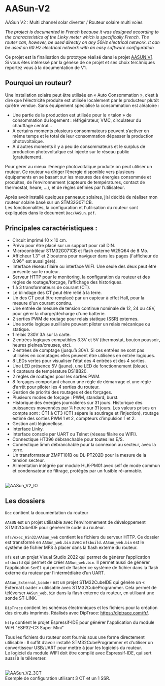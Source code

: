 # AASun-V2
AASun V2 : Multi channel solar diverter / Routeur solaire multi voies

_The project is documented in French because it was designed according to the characteristics of the Linky meter which is specifically French. The router can, however, be used directly on any 50Hz electrical network. It can be used on 60 Hz electrical network with an easy software configuration_

Ce projet est la finalisation du prototype réalisé dans le projet [AASUN V1](https://github.com/Nikitarc/AASun).<br>Si vous êtes intéressé par la génèse de ce projet et ses choix terchniques reportez vous à la documentation de V1.

## Pourquoi un routeur?
Une installation solaire peut être utilisée en « Auto Consommation », c’est à dire que l’électricité produite est utilisée localement par le producteur plutôt qu’être vendue.
Sans équipement spécialisé la consommation est aléatoire :
- Une partie de la production est utilisée pour le « talon » de consommation du logement : réfrigérateur, VMC, circulateur du chauffage central…
- A certains moments plusieurs consommateurs peuvent s’activer en même temps et le total de leur consommation dépasser la production photovoltaïque.
- A d’autres moments il y a peu de consommateurs et le surplus de production photovoltaïque est injecté sur le réseau public (gratuitement).

Pour gérer au mieux l’énergie photovoltaïque produite on peut utiliser un routeur. Ce routeur va diriger l’énergie disponible vers plusieurs équipements en se basant sur les mesures des énergies consommée et produites, de l’environnement (capteurs de températures, contact de thermostat, heure, …), et de règles définies par l’utilisateur.

Après avoir installé quelques panneaux solaires, j’ai décidé de réaliser mon routeur solaire basé sur un STM32G071CB.<br>
Les fonctionnalités, la configuration et l'utilisation du routeur sont expliquées dans le document `Doc/AASun.pdf`.

## Principales caractéristiques :
- Circuit imprimé 10 x 10 cm.
-	Prévu pour être placé sur un support pour rail DIN.
-	Microcontrôleur STM32G071CB et flash externe W25Q64 de 8 Mo.
-	Afficheur 1.3’’ et 2 boutons pour naviguer dans les pages (l'afficheur de 0.96'' est aussi géré).
-	Interface réseau filaire ou interface WIFI. Une seule des deux peut être présente sur le routeur.
-	Serveur HTTP pour le monitoring, la configuration du routeur et des règles de routage/forçage, l’affichage des historiques.
-	1 à 3 transformateurs de courant (CT).
-	Le blindage des CT peut être relié à la terre.
-	Un des CT peut être remplacé par un capteur à effet Hall, pour la mesure d'un courant continu.
-	Une entrée de mesure de tension continue nominale de 12, 24 ou 48V, pour gérer la charge/décharge d'une batterie.
-	2 sorties PWM de routage pour relais statique (SSR) externes.
-	Une sortie logique auxilliaire pouvant piloter un relais mécanique ou statique.
-	1 relais 230V 3A sur la carte.
-	2 entrées logiques compatibles 3.3V et 5V (thermostat, bouton poussoir, heures pleines/creuses, etc).
-	2 entrées de comptage (jusqu’à 30V). Si ces entrées ne sont pas utilisées en comptages elles peuvent être utilisées en entrée logiques.
-	8 LEDs vertes pour visualiser l’état des 4 entrées et des 4 sorties.
-	Une LED présence 5V (jaune), une LED de fonctionnement (bleue).
-	4 capteurs de température DS18B20.
-	2 règles de routages pour les sorties PWM.
-	8 forçages comportant chacun une règle de démarrage et une règle d’arrêt pour piloter les 4 sorties du routeur.
-	Gestion de priorité des routages et des forçages.
-	Plusieurs modes de forçage : PWM, standard, burst.
-	Historique des énergies journalières sur 31 jours. Historique des puissances moyennées par ¼ heure sur 31 jours. Les valeurs prises en compte sont : CT1 à CT3 (CT1 sépare le soutirage et l’injection),  routage estimé des sorties PWM 1 et 2, compteurs d’impulsion 1 et 2.
-	Gestion anti légionellose.
-	Interface Linky.
-	Interface console par UART ou Telnet (réseau filaire ou WIFI).
-	Connectique HT396 débranchable pour toutes les E/S.
-	Connectique 5mm débranchable pour la connexion au secteur, avec la terre.
-	Un transformateur ZMPT101B ou DL-PT202D pour la mesure de la tension secteur.
-	Alimentation intégrée par module HLK-PM01 avec self de mode commun et condensateur de filtrage, protégés par un fusible ré-armable.<br><br>

![AASun_V2_IO](https://github.com/user-attachments/assets/6234d9db-12b2-434e-bead-1f60058a14f0)

## Les dossiers
`Doc` contient la documentation du routeur

`AASUN` est un projet utilisable avec l’environnement de développement STM32CubeIDE pour générer le code du routeur.

`mfs/exec_Win32/AASun_web` contient les fichiers du serveur HTTP. Ce dossier est transformé en `AASun_web.bin` avec `mfsbuild`. `AASun_web.bin` est le système de fichier MFS à placer dans la flash externe du routeur.

`mfs` est un projet Visual Studio 2022 qui permet de générer l’application `mfsbuild` qui permet de créer `AASun_web.bin`. Il permet aussi de générer l’application `SerEl` qui permet de flasher ce système de fichier dans la flash externe du routeur par l’intermédiaire d’un UART.

`AASun_External_Loader` est un projet STM32CubeIDE qui génère un « External Loader » utilisable avec STM32CubeProgrammer. Cela permet de téléverser `AASun_web.bin` dans la flash externe du routeur, en utilisant une sonde ST-LINK.

`DipTrace` contient les schémas électroniques et les fichiers pour la création des circuits imprimés. Réalisés avec DipTrace: https://diptrace.com/fr/.

`http` contient le projet Espressif-IDE pour générer l'application du module WIFI "ESP32-C3 Super Mini"

Tous les fichiers du routeur sont fournis sous une forme directement utilisable : Il suffit d’avoir installé STM32CubeProgrammer et d'utiliser un convertisseur USB/UART pour mettre à jour les logiciels du routeur.<br>
Le logiciel du module WIFI doit être compilé avec Espressif-IDE, qui sert aussi à le téléverser.<br><br>

![AASun_V2_3CT](https://github.com/user-attachments/assets/ff943bac-36cc-4d48-822a-1ac480c0e7d4)
<br>Exemple de configuration utilisant 3 CT et un 1 SSR.
